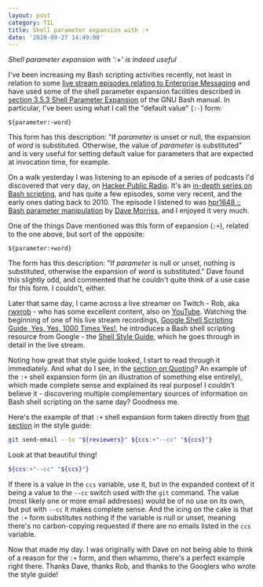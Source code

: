 ```yaml
---
layout: post
category: TIL
title: Shell parameter expansion with :+
date: '2020-09-27 14:49:00'
---
```


_Shell parameter expansion with ':+' is indeed useful_

I've been increasing my Bash scripting activities recently, not least in relation to some [live stream episodes relating to Enterprise Messaging](https://github.com/SAP-samples/cloud-messaging-handsonsapdev) and have used some of the shell parameter expansion facilities described in [section 3.5.3 Shell Parameter Expansion](https://www.gnu.org/software/bash/manual/html_node/Shell-Parameter-Expansion.html) of the GNU Bash manual. In particular, I've been using what I call the "default value" (`:-`) form:

```
${parameter:-word}
```

This form has this description: "If _parameter_ is unset or null, the expansion of _word_ is substituted. Otherwise, the value of _parameter_ is substituted" and is very useful for setting default value for parameters that are expected at invocation time, for example.

On a walk yesterday I was listening to an episode of a series of podcasts I'd discovered that very day, on [Hacker Public Radio](http://hackerpublicradio.org/). It's an [in-depth series on Bash scripting](http://hackerpublicradio.org/series.php?id=42), and has quite a few episodes, some very recent, and the early ones dating back to 2010. The episode I listened to was [hpr1648 :: Bash parameter manipulation](http://hackerpublicradio.org/eps.php?id=1648) by [Dave Morriss](http://hackerpublicradio.org/correspondents.php?hostid=225), and I enjoyed it very much.

One of the things Dave mentioned was this form of expansion (`:+`), related to the one above, but sort of the opposite:

```
${parameter:+word}
```

The form has this description: "If _parameter_ is null or unset, nothing is substituted, otherwise the expansion of _word_ is substituted." Dave found this slightly odd, and commented that he couldn't quite think of a use case for this form. I couldn't, either.

Later that same day, I came across a live streamer on Twitch - Rob, aka [rwxrob](https://www.twitch.tv/rwxrob) - who has some excellent content, also on [YouTube](https://www.youtube.com/c/rwxrob). Watching the beginning of one of his live stream recordings, [Google Shell Scripting Guide, Yes, Yes, 1000 Times Yes!](https://www.youtube.com/watch?v=UGCw6wXv1Ao), he introduces a Bash shell scripting resource from Google - the [Shell Style Guide](https://google.github.io/styleguide/shellguide.html), which he goes through in detail in the live stream.

Noting how great that style guide looked, I start to read through it immediately. And what do I see, in the [section on Quoting](https://google.github.io/styleguide/shellguide.html#quoting)? An example of the `:+` shell expansion form (in an illustration of something else entirely), which made complete sense and explained its real purpose! I couldn't believe it - discovering multiple complementary sources of information on Bash shell scripting on the same day? Goodness me.

Here's the example of that `:+` shell expansion form taken directly from [that section](https://google.github.io/styleguide/shellguide.html#quoting) in the style guide:

```bash
git send-email --to "${reviewers}" ${ccs:+"--cc" "${ccs}"}
```

Look at that beautiful thing!

```bash
${ccs:+"--cc" "${ccs}"}
```

If there is a value in the `ccs` variable, use it, but in the expanded context of it being a value to the `--cc` switch used with the `git` command. The value (most likely one or more email addresses) would be of no use on its own, but put with `--cc` it makes complete sense. And the icing on the cake is that the `:+` form substitutes nothing if the variable is null or unset, meaning there's no carbon-copying requested if there are no emails listed in the `ccs` variable.

Now that made my day. I was originally with Dave on not being able to think of a reason for the `:+` form, and then whammo, there's a perfect example right there. Thanks Dave, thanks Rob, and thanks to the Googlers who wrote the style guide!


